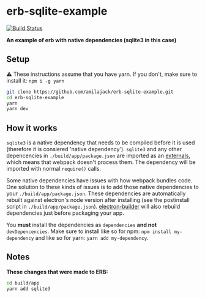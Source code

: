 # erb-sqlite-example

[![Build Status](https://travis-ci.org/amilajack/erb-sqlite-example.svg?branch=master&maxAge=2592)](https://travis-ci.org/amilajack/erb-sqlite-example)

**An example of erb with native dependencies (sqlite3 in this case)**

## Setup

⚠️ These instructions assume that you have yarn. If you don't, make sure to install it: `npm i -g yarn`

```bash
git clone https://github.com/amilajack/erb-sqlite-example.git
cd erb-sqlite-example
yarn
yarn dev
```

## How it works

`sqlite3` is a native dependency that needs to be compiled before it is used (therefore it is consiered 'native dependency'). `sqlite3` and any other depencencies in `./build/app/package.json` are imported as an [externals](https://webpack.js.org/configuration/externals/), which means that webpack doesn't process them. The dependency will be imported with normal `require()` calls.

Some native dependencies have issues with how webpack bundles code. One solution to these kinds of issues is to add those native dependencies to your `./build/app/package.json`. These dependencies are automatically rebuilt against electron's node version after installing (see the postinstall script in `./build/app/package.json`). [electron-builder](https://github.com/electron-userland/electron-builder) will also rebuild dependencies just before packaging your app.

You **must** install the dependencies as `dependencies` **and not** `devDepencencies`. Make sure to install like so for npm: `npm install my-dependency` and like so for yarn: `yarn add my-dependency`.

## Notes

**These changes that were made to ERB:**

```bash
cd build/app
yarn add sqlite3
```
